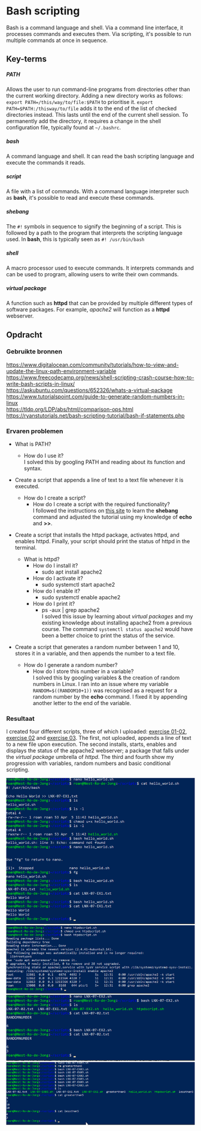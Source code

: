 # Bash scripting
Bash is a command language and shell. Via a command line interface, it processes commands and executes them. Via scripting, it's possible to run multiple commands at once in sequence.

## Key-terms
##### PATH
Allows the user to run command-line programs from directories other than the current working directory. Adding a new directory works as follows: `export PATH=/this/way/to/file:$PATH` to prioritise it. `export PATH=$PATH:/thisway/to/file` adds it to the end of the list of checked directories instead. This lasts until the end of the current shell session. To permanently add the directory, it requires a change in the shell configuration file, typically found at `~/.bashrc`.

##### bash
A command language and shell. It can read the bash scripting language and execute the commands it reads. 

##### script
A file with a list of commands. With a command language interpreter such as **bash**, it's possible to read and execute these commands.

##### shebang
The `#!` symbols in sequence to signify the beginning of a script. This is followed by a path to the program that interprets the scripting language used. In **bash**, this is typically seen as `#! /usr/bin/bash`

##### shell
A macro processor used to execute commands. It interprets commands and can be used to program, allowing users to write their own commands. 

##### virtual package
A function such as **httpd** that can be provided by multiple different types of software packages. For example, *apache2* will function as a **httpd** webserver.

## Opdracht
### Gebruikte bronnen
https://www.digitalocean.com/community/tutorials/how-to-view-and-update-the-linux-path-environment-variable  
https://www.freecodecamp.org/news/shell-scripting-crash-course-how-to-write-bash-scripts-in-linux/  
https://askubuntu.com/questions/652326/whats-a-virtual-package  
https://www.tutorialspoint.com/guide-to-generate-random-numbers-in-linux  
https://tldp.org/LDP/abs/html/comparison-ops.html  
https://ryanstutorials.net/bash-scripting-tutorial/bash-if-statements.php

### Ervaren problemen
* What is PATH?
	* How do I use it?  
	I solved this by googling PATH and reading about its function and syntax.

* Create a script that appends a line of text to a text file whenever it is executed.
	* How do I create a script?
		* How do I create a script with the required functionality?  
	I followed the instructions on [this site](https://www.freecodecamp.org/news/shell-scripting-crash-course-how-to-write-bash-scripts-in-linux/) to learn the **shebang** command and adjusted the tutorial using my knowledge of **echo** and **\>\>**. 

* Create a script that installs the httpd package, activates httpd, and enables httpd. Finally, your script should print the status of httpd in the terminal.
	* What is httpd?
		* How do I install it?
			* sudo apt install apache2
		* How do I activate it?
			* sudo systemctl start apache2
		* How do I enable it?
			* sudo systemctl enable apache2
		* How do I print it?
			* ps -aux | grep apache2  
	I solved this issue by learning about *virtual packages* and my existing knowledge about installing apache2 from a previous course. The command `systemctl status apache2` would have been a better choice to print the status of the service.

* Create a script that generates a random number between 1 and 10, stores it in a variable, and then appends the number to a text file.
	* How do I generate a random number?
		* How do I store this number in a variable?  
	I solved this by googling variables & the creation of random numbers in Linux. I ran into an issue where my variable `RANDOM=$((RANDOM10+1))` was recognised as a request for a random number by the **echo** command. I fixed it by appending another letter to the end of the variable.

### Resultaat
I created four different scripts, three of which I uploaded: [exercise 01-02](../LNX-07/LNX-07-EX1), [exercise 02](../LNX-07/LNX-07-EX2) and [exercise 03](../LNX-07/LNX-07-EX3). The first, not uploaded, appends a line of text to a new file upon execution. The second installs, starts, enables and displays the status of the appache2 webserver; a package that falls under the *virtual package* umbrella of *httpd*. The third and fourth show my progression with variables, random numbers and basic conditional scripting.

![screenshot1](../../00_includes/LNX-07_screenshot1.png)  
![screenshot2](../../00_includes/LNX-07_screenshot2.png)  
![screenshot3](../../00_includes/LNX-07_screenshot3.png)  
![screenshot4](../../00_includes/LNX-07_screenshot4.png)
